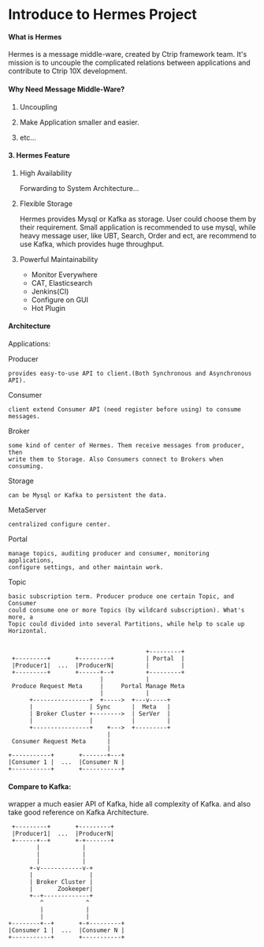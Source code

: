 # Introduce to Hermes Project

#### What is Hermes

Hermes is a message middle-ware, created by Ctrip framework team. It's mission
is to uncouple the complicated relations between applications and contribute to
Ctrip 10X development.

#### Why Need Message Middle-Ware?

1. Uncoupling

2. Make Application smaller and easier.

3. etc...

#### 3. Hermes Feature

1. High Availability

    Forwarding to System Architecture...

2. Flexible Storage

    Hermes provides Mysql or Kafka as storage. User could choose them by their
    requirement. Small application is recommended to use mysql, while heavy message
    user, like UBT, Search, Order and ect, are recommend to use Kafka, which
    provides huge throughput.

3. Powerful Maintainability

    + Monitor Everywhere
    + CAT, Elasticsearch
    + Jenkins(CI)
    + Configure on GUI
    + Hot Plugin

#### Architecture

Applications:

Producer

    provides easy-to-use API to client.(Both Synchronous and Asynchronous API).

Consumer

    client extend Consumer API (need register before using) to consume messages.

Broker

    some kind of center of Hermes. Them receive messages from producer, then
    write them to Storage. Also Consumers connect to Brokers when consuming.

Storage

    can be Mysql or Kafka to persistent the data.

MetaServer

    centralized configure center.

Portal

    manage topics, auditing producer and consumer, monitoring applications,
    configure settings, and other maintain work.

Topic

    basic subscription term. Producer produce one certain Topic, and Consumer
    could consume one or more Topics (by wildcard subscription). What's more, a
    Topic could divided into several Partitions, while help to scale up Horizontal.


                                           +---------+
     +---------+       +---------+         | Portal  |
     |Producer1|  ...  |ProducerN|         |         |
     +---------+       +------+--+         +---------+
                              |            |
     Produce Request Meta     |     Portal Manage Meta
                              |            |
          +----------------+  +----->  +---v-----+
          |                | Sync      |  Meta   |
          | Broker Cluster +-------->  | SerVer  |
          |                |           |         |
          +----------------+    +--->  +---------+
                                |
     Consumer Request Meta      |
                                |
    +-----------+       +-------+---+
    |Consumer 1 |  ...  |Consumer N |
    +-----------+       +-----------+

#### Compare to Kafka:

wrapper a much easier API of Kafka, hide all complexity of Kafka.
and also take good reference on Kafka Architecture.

     +---------+       +---------+
     |Producer1|  ...  |ProducerN|
     +------+--+       +-+-------+
            |            |
            |            |
            |            |
          +-v------------v-+
          |                |
          | Broker Cluster |
          |       Zookeeper|
          +--+-------------+
             ^            ^
             |            |
             |            |
    +--------+--+       +-+---------+
    |Consumer 1 |  ...  |Consumer N |
    +-----------+       +-----------+








